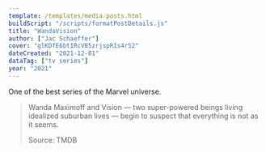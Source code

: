 ```yaml
---
template: /templates/media-posts.html
buildScript: "/scripts/formatPostDetails.js"
title: "WandaVision"
author: ["Jac Schaeffer"]
cover: "glKDfE6btIRcVB5zrjspRIs4r52"
dateCreated: "2021-12-01"
dataTag: ["tv series"]
year: "2021"
---
```


One of the best series of the Marvel universe.

> Wanda Maximoff and Vision — two super-powered beings living idealized suburban lives — begin to suspect that everything is not as it seems.
>
> Source: TMDB
